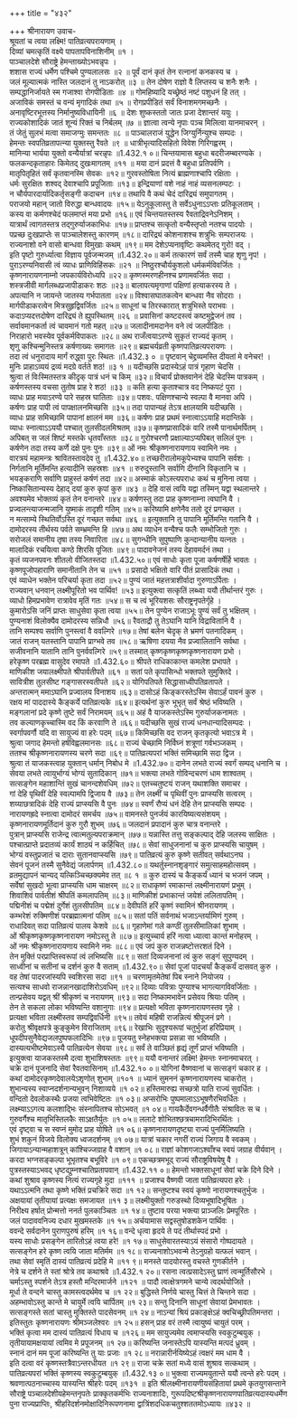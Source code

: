 +++
title = "४३२"

+++
श्रीनारायण उवाच-  
श्रूयतां च त्वया लक्ष्मि! पातिव्रत्यपरायणाम् ।  
दिव्यां चमत्कृतिं वक्ष्ये पापतापविनाशिनीम् ॥१ ।  
पाञ्चालदेशे सौराष्ट्रे हेमन्ताख्योऽभवन्नृपः ।  
शशास राज्यं धर्मेण पश्चिमे पुण्यलालसः ॥२ ॥
पूर्वं दानं कृतं तेन रत्नानां कनकस्य च ।  
जलं मूल्यात्मकं नास्ति जलदानं तु नाऽकरोत् ॥३ ॥
तेन दोषेण राज्ञो वै लिप्तस्य च शनैः शनैः ।  
सम्पद्धानिर्जायते स्म गजाश्वा रोगपीडिताः ॥४ ॥
गोमहिष्यादि यच्छ्रेष्ठं नष्टं पशुधनं हि तत् ।  
अजाविकं समस्तं च वन्यं मृगादिकं तथा ॥५ ॥
रोगप्रपीडितं सर्वं विनाशमगमच्छनैः ।  
अनावृष्टिरभूत्तस्य निर्मानुष्यविधायिनी ॥६ ॥
देशः शुष्कस्ततो जातः प्रजा देशान्तरं ययुः ।  
राज्यकोशादिकं जातं शून्यं रिक्तं च निर्बलम् ॥७ ॥
ज्ञात्वा त्वन्ये नृपाः पञ्च मिलित्वा यानमाचरन् ।  
तं जेतुं सुलभं मत्वा समाजग्मुः समन्ततः ॥८ ॥
पाञ्चालराजं युद्धेन जिग्युर्निन्युश्च सम्पदः ।  
हेमन्तः स्वपतिव्रतापत्न्या युक्तस्तु रैवते ॥९ ॥
धात्रीभृत्यादिसहितो विवेश गिरिगह्वरम् ।  
मानिन्या भार्यया युक्तो वन्यैर्यात्रां चरन्नृपः ॥1.432.१ ०॥
चिन्तयामास बहुधा बदरीजम्ब्वरण्यके ।  
फलकन्दकृताहारः किमेतद् दुखःमागतम् ॥११ ॥
मया दानं प्रदत्तं वै बहुधा प्रतिपर्वणि ।  
मातृपितृहितं सर्वं कृतवानस्मि सेवकः ॥१२॥
गुरवस्तोषिता नित्यं ब्राह्मणाश्चापि रक्षिताः ।  
धर्मः सुरक्षितः शश्वद् देवाश्चापि प्रपूजिताः ॥१३॥
इन्द्रियाणां वशे नाहं नाहं व्यसनलम्पटः ।  
न चौर्यपारदार्यादिकर्तृसङ्गी कदाचन ॥१४॥
तथापि वै कथं चेदं दारिद्र्यं समुपागतम् ।  
पराजयो महान् जातो विरुद्धा बान्धवादयः ॥१५॥
येऽनुकूलास्तु ते सर्वेऽधुनाऽऽप्ताः प्रतिकूलताम् ।  
कस्य वा कर्मणश्चेदं फलमाप्तं मया प्रभो ॥१६॥
एवं चिन्तयतस्तस्य रैवताद्रिवनेऽनिशम् ।  
यात्रार्थं त्वागतस्तत्र तद्गुरुर्याजकाभिधः ॥१७॥
प्राप्तश्च सत्कृतो वन्यैस्तृप्तो नतश्च पादयोः ।  
पप्रच्छ दुःखप्राप्तेः स पाञ्चालेशस्तु कारणम् ॥१८॥
दारिद्र्यं कोशनाशश्च शत्रुभिः सम्पराजयः ।  
राज्यनाशो वने वासो बान्धवा विमुखाः कथम् ॥१९॥
मम देशेऽप्यनावृष्टिः कथमेतद् गुरो! वद् ।  
इति पृष्टो गुरुर्ध्यात्वा विज्ञाय पूर्वजन्मजम् ॥1.432.२०॥
कर्म तत्कारणं सर्वं तस्मै चाह शृणु नृप! ।  
पुराऽरण्यनिवासी त्वं व्याधः प्राणिविहिंसकः ॥२१ ॥
निष्ठुरश्चौर्यकुशलो धर्मकर्मविवर्जितः ।  
कृष्णनारायणनाम्नो जपकार्यविरोध्यपि ॥२२॥
कृष्णस्मरणहीनश्च प्रणामवर्जितः सदा ।  
शस्त्रजीवी मार्गलब्धप्रजापीडाकरः शठः ॥२३॥
बालापत्यमृगाणां पक्षिणां हत्याकरस्य ते ।  
अपत्यानि न जायन्ते जातस्य गर्भपातता ॥२४॥
विश्वासघातकत्वेन बान्धवा नैव सोदराः ।  
मार्गपीडाकरत्वेन मित्रसुहृद्विवर्जितः ॥२५॥
साधूनां च तिरस्कारात् शत्रुभिस्ते पराभवः ।  
कदाऽप्यदत्तदोषेण दारिद्र्यं ते ह्युपस्थितम् ॥२६ ॥
प्रवासिनां कष्टदस्त्वं कष्टमुद्वेजनं तव ।  
सर्वावमानकर्ता त्वं चावमानं गतो महत् ॥२७॥
जलादीनामदानेन वने त्वं जलपीडितः ।  
निराहारो भवस्येव पूर्वकर्मविपाकतः ॥२८॥
अथ राजँत्वयाऽरण्ये सुकृतं राज्यदं कृतम् ।  
शृणु कश्चिन्मुनिस्तत्र कर्षणाख्यः समागतः ॥२९॥
ब्रह्मचर्यव्रती कृष्णपातिव्रत्यपरायणः ।  
तदा त्वं धनुरादाय मार्गं रुद्ध्वा पुरः स्थितः ॥1.432.३ ० ॥
पृष्टवान् चेद्द्रव्यमस्ति दीयतां मे वनेचर! ।  
मुनिः प्राहाऽव्ययं द्रव्यं मदग्रे वर्तते शठ! ॥३ १ ॥
यदीच्छसि प्रदास्येऽहं पात्रं गृहाण चेदसि ।  
श्रुत्वा तं विःस्मितस्तत्र कीदृक् पात्रं धनं च किम् ॥३२॥
विचार्यं प्रोक्तवानेनं देहि चेदस्मि पात्रकम् ।  
कर्षणस्तस्य वचसा तुतोष प्राह रे शठ! ॥३३ ॥
कति हत्या कृताश्चात्र वद निष्कपटं पुरा ।  
व्याधः प्राह मयाऽरण्ये पारे सहस्र घातिताः ॥३४॥
पशवः. पक्षिणश्चान्ये स्वल्पा वै मानवा अपि ।  
कर्षणः प्राह पापी त्वं पापक्षालनमिच्छसि ॥३५॥
तदा पापान्यहं तेऽत्र क्षालयामि यदीच्छसि ।  
व्याधः प्राह समिच्छामि पापानां क्षालनं मम ॥३६॥
कर्षणः प्राह प्रथमं स्नात्वाऽऽयाहि मदान्तिके ।  
व्याधः स्नात्वाऽऽययौ पश्चात् तुलसीदलमिश्रतम् ॥३७॥
कृष्णप्रासादिकं वारि तस्मै पानार्थमर्पितम् ।  
अपिबत् स जलं शिष्टं मस्तके धृतवाँस्ततः ॥३८॥
गुरोश्चरणौ प्रक्षाल्याऽप्यपिबत् सलिलं पुनः ।  
कर्षणेन तदा तस्य कर्णे दक्षे पुनः पुनः ॥३९॥
ओं नमः श्रीकृष्णनारायणाय स्वामिने नमः ।  
वारत्रयं महामन्त्रः श्रावितस्तावदेव तु ॥1.432.४०॥
तच्छरीरालोमकूपेभ्यश्च पापानि सर्वशः ।  
निर्गतानि मूर्तिमन्ति हत्यादीनि सहस्रशः ॥४१ ॥
रुरुदुस्तानि सर्वाणि दीनानि विकृतानि च ।  
भयङ्कराणि सर्वाणि प्राहुस्तं कर्षणं तदा ॥४२॥
अस्माकं कोऽस्त्यपराधः कथं च मुनिना त्वया ।  
निष्कासितान्यस्य देहाद् दयां कुरु कृपां कुरु ॥४३ ॥
देहि वासं त्वयि यद्वा तस्मिन् यद्वा स्थलान्तरे ।  
अवश्यमेव भोक्तव्यं कृतं तेन वनान्तरे ॥४४॥
कर्षणस्तु तदा प्राह कृष्णनाम्ना त्वघानि वै ।  
प्रज्वलन्त्याजन्मजानि युष्माकं तादृशी गतिम् ॥४५॥
करिष्यामि क्षणेनैव ततो दूरं प्रगच्छत ।  
न मत्साम्ये स्थितिर्वोऽस्ति दूरं गच्छत सर्वथा ॥४६ ॥
इत्युक्तानि तु पापानि मूर्तिमन्ति गतानि वै ।  
दामोदरस्य तीर्थस्य पर्वते सम्भ्रमन्ति हि ॥४७॥
अथ व्याधेन वन्यैश्च फलैः सम्भोजितो गुरुः ।  
सरोजलं समानीय तृषा तस्य निवारिता ॥४८॥
सुगन्धीनि सुपुष्पाणि कुन्दान्यानीय यत्नतः ।  
मालादिकं रचयित्वा कण्ठे शिरसि पूजितः ॥४९॥
पादावनेजनं तस्य देहावमर्दनं तथा ।  
कृतं व्यजनपवनः शीतलो वीजितस्तदा ॥1.432.५०॥
एवं साधोः कृता पूजा कर्षणर्षेर्हि भावतः ।  
कृष्णपूजोपहाराणि समानीतानि तेन च ॥५१ ॥
प्रसादो भक्षितो वारि पीतं प्रासादिकं तथा ।  
एवं व्याधेन भक्तेन परिचर्या कृता तदा ॥५२॥
पुण्यं जातं महत्तत्राशीर्वादा गुरुणाऽर्पिताः ।  
राज्यवान् धनवान् लक्ष्मीपूरितो भव पार्थिव! ॥५३॥
इत्युक्त्वा सत्कृतिं लब्ध्वा ययौ तीर्थान्तरं गुरुः ।  
व्याधो हिमप्रभावेण रात्रावेव मृतिं गतः ॥५४॥
स च त्वं भूरियशसः सौराष्ट्रनृपतेर्गृहे ।  
कुमारोऽसि जनिं प्राप्तः साधुसेवा कृता त्वया ॥५५॥
तेन पुण्येन राजाऽभूः पुण्यं सर्वं तु भक्षितम् ।  
पुण्यनाशं विलोक्यैव दामोदरस्य सन्निधौ ॥५६॥
रैवताद्रौ तु तेऽघानि यानि विद्रावितानि वै ।  
तानि सम्पश्य सर्वाणि पुनस्त्वां वै ववल्गिरे ॥१७॥
तेषां बलेन चेदृक् ते भ्रमणं पतनादिकम् ।  
जातं राजन् यतस्तानि पापानि प्राग्भवे तव ॥५८॥
ऋषिणा दयया नैव प्रज्वालितानि सर्वथा ।  
सजीवनानि यातानि तानि पुनर्ववल्गिरे ॥५९॥
तस्मात् कृष्णकृष्णकृष्णकृष्णनारायण प्रभो ।  
हरेकृष्ण परब्रह्म वासुदेव रमापते ॥1.432.६०॥
श्रीपते राधिकाकान्त कमलेश प्रभापते ।  
माणिकीश जयालक्ष्मीपते श्रीपार्वतीपते ॥६१ ॥
सतां पते कृपासिन्धो भक्तपते सुमुक्तिदे ।  
सावित्रीश तुलसीष्ट गङ्गासरस्वतीपते ॥६२॥
योगिपतिपते सिद्धासाध्वीपतिव्रतापते ।  
अन्तरात्मन् ममाऽघानि प्रज्वालय विनाशय ॥६३॥
दासोऽहं किङ्करस्तेऽस्मि सेवाऽर्हं पावनं कुरु ।  
रक्षय मां पाददास्ये कैङ्कर्ये पातिव्रत्यके ॥६४॥
इत्यर्थनां कुरु भूभृत् सर्वं श्रेष्ठं भविष्यति ।  
मङ्गलानां प्रदे कृष्णे तुष्टे सर्वं निरामयम् ॥६५॥
अहं वै याजकस्तेऽस्मि गुरुर्याजकनामतः ।  
तव कल्याणकृच्चास्मि वद किं करवाणि ते ॥६६॥
यदीच्छसि सुखं राज्यं धनधान्यादिसम्पदः ।  
स्वर्गापवर्गौ यदि वा सायुज्यं वा हरेः पदम् ॥६७॥
किमिच्छसि वद राजन् कृतकृत्यो भवाऽत्र मे ।  
श्रुत्वा जगाद हेमन्तो हर्षविह्वलमानसः ॥६८॥
राज्यं चेच्छामि निर्विघ्नं शत्रूणां गर्वभञ्जकम् ।  
ततश्च श्रीकृष्णनारायणस्य चरणे सदा ॥६९॥
पातिव्रत्यपरां भक्तिं समिच्छामि सदा द्विज ।  
श्रुत्वा तं याजकस्त्वाह युक्तान् धर्मान् निबोध मे ॥1.432.७०॥
दानेन लभते राज्यं स्वर्गं सम्पद् धनानि च ।  
सेवया लभते त्वायुर्भाग्यं भोग्यं सुतादिकान् ॥७१॥
भक्त्या लभते गोविन्दचरणं धाम शाश्वतम् ।  
सत्सङ्गेन महाशान्तिं सुखं चानन्दशेवधिम् ॥७२॥
एतच्चतुष्टयं राजन् यथाशक्ति समाचर ।  
गां देहि पृथिवीं देहि स्वल्पामपि द्विजाय वै ॥७३॥
तेन लक्ष्मीं च पृथिवीं पुनः प्राप्स्यसि सत्वरम् ।  
शय्याछत्रादिकं देहि राज्यं प्राप्स्यसि वै पुनः ॥७४॥
स्वर्णं रौप्यं धनं देहि तेन प्राप्स्यसि सम्पदः ।  
नारायणह्रदे स्नात्वा दामोदरं समर्चय ॥७५॥
वामनस्ते पुनर्जयं कारयिष्यत्यसंशयम् ।  
कृष्णनारायणमूर्तिदानं कुरु गुरौ शुभम् ॥७६॥
जलदानं प्रपादानं कुरु चात्र वनान्तरे ।  
पुत्रान् प्राप्स्यसि राजेन्द्र त्वात्मतुल्यपराक्रमान् ॥७७॥
यन्नास्ति तत्तु सङ्कल्पाद् देहि जलस्य साक्षितः ।  
पश्चात्प्राप्ते प्रदातव्यं कार्यं शाठ्यं न कर्हिचित् ॥७८॥
सेवां साधुजनानां च कुरु प्राप्स्यसि चायुषम् ।  
भोग्यं वस्तुप्रजातं च दाराः सुतानवाप्स्यसि ॥७९॥
पातिव्रत्यं कुरु कृष्णे सतीवत् सर्वथाऽनघ ।  
सेवनं पूजनं तस्मै सुनैवेद्यं जलार्पणम् ॥1.432.८०॥
यथर्तुस्नानशृङ्गारं समुत्साहमहोत्सवम् ।  
व्रतमुद्यापनं चान्यद् यत्किञ्चिच्छक्यमेव तत् ॥८ १ ॥
कुरु दास्यं च कैङ्कर्यं ध्यानं च भजनं जपम् ।  
सर्वेषां सुखदो भूत्वा प्राप्स्यसि धाम चाक्षरम् ॥८२॥
राधाकृष्णं रमाकान्तं लक्ष्मीनारायणं प्रभुम् ।  
शिवाशिवं पार्वतीशं श्रीपतिं कमलापतिम् ॥८३॥
माणिकीशं प्रभाकान्तं जयेशं ललितापतिम् ।  
पद्मिनीशं च पद्मेशं दुर्गेशं तुलसीपतिम् ॥८४॥
देवीपतिं हरिं कृष्णं स्वामिनं श्रीनरायणम् ।  
कम्भरेशं रुक्मिणीशं परब्रह्मात्मनां पतिम् ॥८५॥
सतां पतिं सर्वनाथं भजाऽन्तर्यामिणं गुरुम् ।  
राधादिवत् सदा पातिव्रत्यं पालय केशवे ॥८६॥
गृहाणेमां गले कण्ठीं तुलसीमालिकां शुभाम् ।  
ओं श्रीकृष्णकृष्णकृष्णनारायण नमोऽस्तु ते ॥८७॥
इत्युच्चार्य हरिं नत्वा ध्यात्वा कान्तं मनोहरम् ।  
ओं नमः श्रीकृष्णनारायणाय स्वामिने नमः ॥८८॥
एवं जपं कुरु राजन्नष्टोत्तरशतं दिने ।  
तेन मुक्तिं परप्राप्तिस्वरूपां त्वं लभिष्यसि ॥८९॥
सतां दिव्यजनानां त्वं कुरु सङ्गं सुपुण्यदम् ।  
साध्वीनां च सतीनां च दर्शनं कुरु वै सताम् ॥1.432.९०॥
सेवां पूजां पादचर्यां कैङ्कर्यं दासवत् कुरु ।  
वह तेषां पादरजांस्यपि स्वशिरसा सदा ॥९१ ॥
चरणामृतमेतेषां पिब स्नाने नियोजय ।  
सत्यश्च साधवो राजन्नानखादाशिरोऽवधिम् ॥९२॥
दिव्याः पवित्राः पुण्याश्च भागत्यागविवर्जिताः ।  
तान्प्रसेवय यद्वत् श्रीं श्रीकृष्णं च नरायणम् ॥९३॥
सदा निष्कामभावेन प्रसेवय श्रियाः पतिम् ।  
तेन ते सकला लोका भविष्यन्ति वशानुगाः ॥९४॥
प्रत्यक्षो भविता कृष्णनारायणस्तव गृहे ।  
प्रत्यक्षा भविता लक्ष्मीस्तव सम्पद्विवर्धिनी ॥९५॥
तवेयं महिषी राजन्नित्यं श्रीपूजनं प्रगे ।  
करोतु श्रीवृक्षपत्रे कुङ्कुमेन विराजिताम् ॥९६॥
रेखाभिः सुदृश्यरूपां चतुर्भुजां हरिप्रियाम् ।  
धूपदीपसुनैवेद्यजलपुष्पफलादिभिः ॥९७॥
पूजयतु स्नेहभक्त्या प्रसन्ना सा भविष्यति ।  
दास्यत्यभीष्टमेवाऽस्यै पातिव्रत्येन सेवया ॥९८॥
सर्वं ते वाञ्छितं हृद्यं तूर्णं प्राप्तं भविष्यति ।  
इत्युक्त्वा याजकस्तस्मै दत्वा शुभाशिषस्ततः ॥९९॥
ययौ वनान्तरं लक्ष्मि! हेमन्तः स्नानमाचरत् ।  
चक्रे दानं पूजनादि सेवां रैवतवासिनाम् ॥1.432.१० ०॥
योगिनां वैष्णवानां च सत्सङ्गं चकार ह ।  
कथां दामोदरकृष्णदेवालयेऽशृणोत् शुभाम् ॥१०१ ॥
ध्यानं सुमननं कृष्णनारायणस्य चाकरोत् ।  
शुभान्यस्य स्वाप्नदर्शनान्यभुवन् निशाव्यये ॥१ ०२॥
हस्तिमारुह्य सच्छत्रो याति राज्यं सुवर्धितः ।  
वन्दितो देवलोकस्थैः प्रजया त्वभिवेष्टितः ॥१ ०३॥
अप्सरोभिः पुष्पमालाऽऽभूषणैरभिवर्धितः ।  
लक्ष्म्याऽऽगत्य कलशाद्भिः संस्नापितश्च सोऽभवत् ॥१ ०४॥
गायकैर्देवगन्धर्वैगीतैः संश्रावितः स च ।  
गुरुवर्गैश्च मातृभिस्तिलकैः साऽक्षतैर्युतः ॥१ ०५॥
ललाटे शोभितश्छत्रचामरादिभिरर्थितः ।  
एवं दृष्ट्वा च स स्वप्नं मुमोद प्राह योषिते ॥१ ०६॥
कृष्णनारायणदृष्ट्या राज्यं पुनर्मिलिष्यति ।  
शुभं शकुनं विजये विलोक्य ध्वजदर्शनम् ॥१ ०७॥
यात्रां चकार नगरीं राज्यं जिगाय वै स्वकम् ।  
जिगायाऽन्यान्महाशत्रून् कांश्चिज्जग्राह वै वशान् ॥१ ०८॥
राज्ञां कोशगजाऽश्वाँश्च स्वयं जग्राह वीर्यवान् ।  
करदा भग्नसङ्कल्पा भूभृतश्च बभूविरे ॥१ ०९॥
एकच्छत्रमभूद् राज्यं सौराष्ट्रविषयेषु वै ।  
पुत्रस्तस्याऽभवद् धृष्टद्युम्नश्चातिप्रतापवान् ॥1.432.११ ०॥
हेमन्तो भक्तसाधूनां सेवां चक्रे दिने दिने ।  
कथां शुश्राव कृष्णस्य नित्यं राज्यगृहे मुदा ॥१११ ॥
प्रजाश्च वैष्णवी जाता पातिव्रत्यपरा हरेः ।  
यथाऽऽत्मनि तथा कृष्णे भक्तिं प्रचक्रिरे सदा ॥१ १२॥
सन्तुष्टश्च स्वयं कृष्णो नारायणश्चतुर्भुजः ।  
अक्षयायां तृतीयायां प्रत्यक्षः समजायत ॥११ ३॥
लक्ष्मीयुक्तो गरुडस्थो दिव्यभूषादिभूषितः ।  
निरीक्ष्य हर्षात् प्रोन्मत्तो ननर्त पुलकाञ्चितः ॥१ १४॥
तुष्टाव परया भक्त्या प्राञ्जलिः प्रेमपूरितः ।  
जलं पादाववनिज्य दधार मुखमस्तके ॥१ १५॥
अर्चयामास सद्वस्तुषोडशकेन पार्थिवः ।  
ववन्दे सर्वदानेन पुराणपुरुषं हरिम् ॥१ १६॥
वन्दे धृत्वा हृदये ते पदं तीर्थास्पदं प्रभो ।  
यस्य साधोः प्रसङ्गेन तारितोऽहं त्वया हरे! ॥१ १७॥
साधुसेवारतस्याऽयं संसारो गोष्पदायते ।  
सत्सङ्गेन हरे कृष्ण त्वयि जाता मतिर्मम ॥१ १८॥
राज्यनाशोऽभवन्मे तेऽनुग्रहो यत्फलं भवान् ।  
तथा सेवां स्मृतिं दास्यं पातिव्रत्यं प्रदेहि मे ॥११ ९॥
मनस्ते पादयोरस्तु वचस्ते गुणकीर्तने ।  
नेत्रे च दर्शने ते स्तां श्रोत्रे तव कथाश्रवे ॥1.432.१ २०॥
रसना त्वत्प्रसादेऽस्तु घ्राणं त्वन्मूर्तिसौरभे ।  
चर्माऽस्तु स्पर्शने तेऽत्र हस्तौ मन्दिरमार्जने ॥१२१ ॥
पादौ त्वत्क्षेत्रगमने चान्ये त्वदर्थयोजिते ।  
मूर्धा ते वन्दने चास्तु कामस्त्वदर्थमेव च ॥१ २२॥
बुद्धिस्ते निर्णये चास्तु चित्तं ते चिन्तने सदा ।  
अहम्भावोऽस्तु कान्ते मे चायुर्मे त्वयि चार्पितम् ॥१ २३॥
सन्तु दिनानि साधूनां सेवायां प्रेमभावतः ।  
सत्सङ्गस्ते सतां चास्तु मुक्तिस्ते पादसेवनम् ॥१ २४॥
नाऽन्यां श्रियं प्रकाङ्क्षेऽहं क्वचिच्छ्रीपतिमन्तरा ।  
इतिस्तुतः कृष्णनारायणः श्रीमञ्जलेश्वरः ॥१ २५॥
हसन् प्राह वरं तस्मै त्वायुष्यं चायुतं परम् ।  
भक्तिं कृत्वा मम दास्यं पातिव्रत्यं विधाय च ॥१२६॥
मम सायुज्यमेव त्वमाप्स्यसि स्वकुटुम्बयुक् ।  
तृतीयायामक्षयायां त्वमिव मे प्रपूजनम् ॥१ २७॥
करिष्यन्ति जनास्तेऽपि यास्यन्ति मत्पदं ध्रुवम् ।  
स्नानं दानं मम पूजां करिष्यन्ति तु याः प्रजाः ॥१ २८॥
नरान्नारीर्नयिष्येऽहं त्वक्षरं मम धाम वै ।  
इति दत्वा वरं कृष्णस्तत्रैवाऽन्तरधीयत ॥१ २९॥
राजा चक्रे सतां मध्ये वासं शुश्राव सत्कथाम् ।  
पातिव्रत्यपरां भक्तिं कृष्णस्य स्वकुटुम्बयुक् ॥1.432.१३ ०॥
भुक्त्वा राज्यमयुतान्ते ययौ त्वन्ते हरेः पदम् ।  
श्रवणात्पठनाच्चास्य यास्यन्ति श्रीहरेः पदम् ॥१३१ ॥
इति श्रीलक्ष्मीनारायणीयसंहितायां प्रथमे कृतयुगसन्ताने सौराष्ट्रे पञ्चालदेशीयहेमन्तनृपतेः प्राक्कृतकर्मभिः राज्यनाशादिः, गुरूपदिष्टश्रीकृष्णनारायणपातिव्रत्यदास्यधर्मेण पुना राज्यप्राप्तिः, श्रीहरिदर्शनमोक्षादिनिरूपणनामा द्वात्रिंशदधिकचतुश्शततमोऽध्यायः ॥४३२ ॥
    
